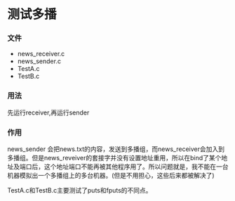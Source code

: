 # 测试多播
### 文件
- news_receiver.c
- news_sender.c
- TestA.c
- TestB.c

### 用法
先运行receiver,再运行sender


### 作用
news_sender 会把news.txt的内容，发送到多播组，而news_receiver会加入到多播组。但是news_reveiver的套接字并没有设置地址重用，所以在bind了某个地址及端口后，这个地址端口不能再被其他程序用了。所以问题就是，我不能在一台机器模拟出一个多播组上的多台机器。(但是不用担心，这些后来都被解决了)

TestA.c和TestB.c主要测试了puts和fputs的不同点。

